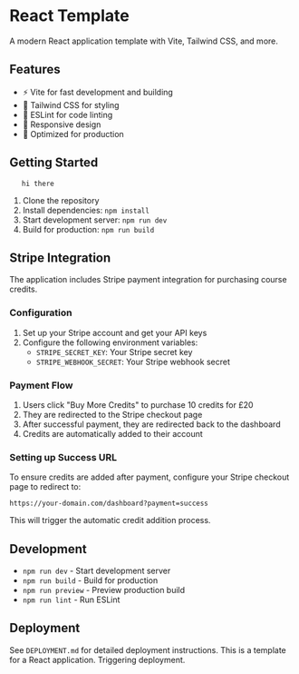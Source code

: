 # React Template

A modern React application template with Vite, Tailwind CSS, and more.

## Features

- ⚡️ Vite for fast development and building
- 🎨 Tailwind CSS for styling
- 🔧 ESLint for code linting
- 📱 Responsive design
- 🚀 Optimized for production

## Getting Started
       hi there
1. Clone the repository
2. Install dependencies: `npm install`
3. Start development server: `npm run dev`
4. Build for production: `npm run build`

## Stripe Integration

The application includes Stripe payment integration for purchasing course credits.

### Configuration

1. Set up your Stripe account and get your API keys
2. Configure the following environment variables:
   - `STRIPE_SECRET_KEY`: Your Stripe secret key
   - `STRIPE_WEBHOOK_SECRET`: Your Stripe webhook secret

### Payment Flow

1. Users click "Buy More Credits" to purchase 10 credits for £20
2. They are redirected to the Stripe checkout page
3. After successful payment, they are redirected back to the dashboard
4. Credits are automatically added to their account

### Setting up Success URL

To ensure credits are added after payment, configure your Stripe checkout page to redirect to:
```
https://your-domain.com/dashboard?payment=success
```

This will trigger the automatic credit addition process.

## Development

- `npm run dev` - Start development server
- `npm run build` - Build for production
- `npm run preview` - Preview production build
- `npm run lint` - Run ESLint

## Deployment

See `DEPLOYMENT.md` for detailed deployment instructions.
This is a template for a React application.
Triggering deployment.